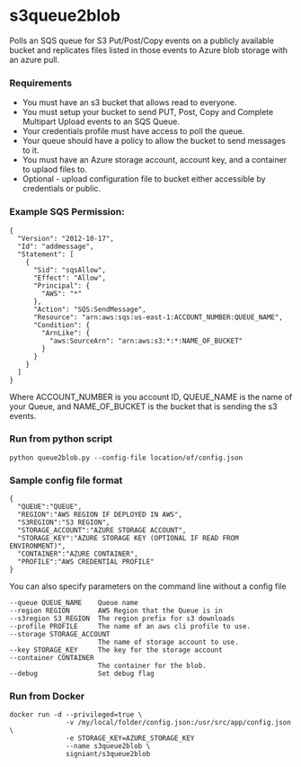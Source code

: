 # s3queue2blob

Polls an SQS queue for S3 Put/Post/Copy events on a publicly available bucket and replicates files listed in those events to Azure blob storage with an azure pull.

### Requirements
- You must have an s3 bucket that allows read to everyone.
- You must setup your bucket to send PUT, Post, Copy and Complete Multipart Upload events to an SQS Queue.
- Your credentials profile must have access to poll the queue.
- Your queue should have a policy to allow the bucket to send messages to it.
- You must have an Azure storage account, account key, and a container to uplaod files to.
- Optional - upload configuration file to bucket either accessible by credentials or public.

### Example SQS Permission:
```
{
  "Version": "2012-10-17",
  "Id": "addmessage",
  "Statement": [
    {
      "Sid": "sqsAllow",
      "Effect": "Allow",
      "Principal": {
        "AWS": "*"
      },
      "Action": "SQS:SendMessage",
      "Resource": "arn:aws:sqs:us-east-1:ACCOUNT_NUMBER:QUEUE_NAME",
      "Condition": {
        "ArnLike": {
          "aws:SourceArn": "arn:aws:s3:*:*:NAME_OF_BUCKET"
        }
      }
    }
  ]
}
```
Where ACCOUNT_NUMBER is you account ID, QUEUE_NAME is the name of your Queue, and NAME_OF_BUCKET is the bucket that is sending the s3 events.


### Run from python script
```
python queue2blob.py --config-file location/of/config.json
```



### Sample config file format
```
{
  "QUEUE":"QUEUE",
  "REGION":"AWS REGION IF DEPLOYED IN AWS",
  "S3REGION":"S3 REGION",
  "STORAGE_ACCOUNT":"AZURE STORAGE ACCOUNT",
  "STORAGE_KEY":"AZURE STORAGE KEY (OPTIONAL IF READ FROM ENVIRONMENT)",
  "CONTAINER":"AZURE CONTAINER",
  "PROFILE":"AWS CREDENTIAL PROFILE"
}
```

You can also specify parameters on the command line without a config file
```
--queue QUEUE_NAME    Queue name
--region REGION       AWS Region that the Queue is in
--s3region S3_REGION  The region prefix for s3 downloads
--profile PROFILE     The name of an aws cli profile to use.
--storage STORAGE_ACCOUNT
                      The name of storage account to use.
--key STORAGE_KEY     The key for the storage account
--container CONTAINER
                      The container for the blob.
--debug               Set debug flag
```

### Run from Docker

```
docker run -d --privileged=true \
              -v /my/local/folder/config.json:/usr/src/app/config.json \
              -e STORAGE_KEY=AZURE_STORAGE_KEY
              --name s3queue2blob \
              signiant/s3queue2blob
```
